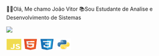 👨‍💻Olá, Me chamo João Vitor
📚Sou Estudante de Analise e Desenvolvimento de Sistemas

<a href="https://github.com/joao-dev21/github-readme-stats">
  <img height=200 align="center" src="https://github-readme-stats.vercel.app/api?username=joao-dev21" />
</a>
<div style="display: inline_block"><br>
  <img align="center" alt="Js" height="30" width="40" src="https://raw.githubusercontent.com/devicons/devicon/master/icons/javascript/javascript-plain.svg">
  <img align="center" alt="HTML" height="30" width="40" src="https://raw.githubusercontent.com/devicons/devicon/master/icons/html5/html5-original.svg">
  <img align="center" alt="CSS" height="30" width="40" src="https://raw.githubusercontent.com/devicons/devicon/master/icons/css3/css3-original.svg">
  <img align="center" alt="Python" height="30" width="40" src="https://raw.githubusercontent.com/devicons/devicon/master/icons/python/python-original.svg">
</div>
